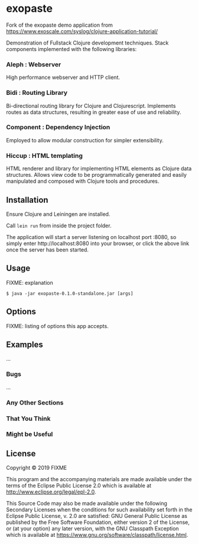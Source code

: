 # exopaste

Fork of the exopaste demo application from https://www.exoscale.com/syslog/clojure-application-tutorial/

Demonstration of Fullstack Clojure development techniques. Stack components implemented with the following libraries:

### Aleph : Webserver

High performance webserver and HTTP client.

### Bidi : Routing Library

Bi-directional routing library for Clojure and Clojurescript. Implements routes as data structures, resulting in greater ease of use and reliability.

### Component : Dependency Injection

Employed to allow modular construction for simpler extensibility.

### Hiccup : HTML templating

HTML renderer and library for implementing HTML elements as Clojure data structures. Allows view code to be programmatically generated and easily manipulated and composed with Clojure tools and procedures.

## Installation

Ensure Clojure and Leiningen are installed.

Call `lein run` from inside the project folder.

The application will start a server listening on localhost port :8080, so simply enter http://localhost:8080 into your browser, or click the above link once the server has been started.

## Usage

FIXME: explanation

    $ java -jar exopaste-0.1.0-standalone.jar [args]

## Options

FIXME: listing of options this app accepts.

## Examples

...

### Bugs

...

### Any Other Sections
### That You Think
### Might be Useful

## License

Copyright © 2019 FIXME

This program and the accompanying materials are made available under the
terms of the Eclipse Public License 2.0 which is available at
http://www.eclipse.org/legal/epl-2.0.

This Source Code may also be made available under the following Secondary
Licenses when the conditions for such availability set forth in the Eclipse
Public License, v. 2.0 are satisfied: GNU General Public License as published by
the Free Software Foundation, either version 2 of the License, or (at your
option) any later version, with the GNU Classpath Exception which is available
at https://www.gnu.org/software/classpath/license.html.
